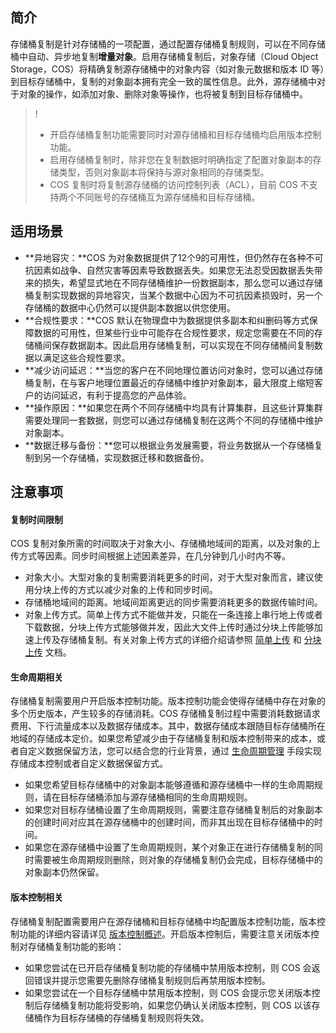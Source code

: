 ## 简介

存储桶复制是针对存储桶的一项配置，通过配置存储桶复制规则，可以在不同存储桶中自动、异步地复制**增量对象**。启用存储桶复制后，对象存储（Cloud Object Storage，COS）将精确复制源存储桶中的对象内容（如对象元数据和版本 ID 等）到目标存储桶中，复制的对象副本拥有完全一致的属性信息。此外，源存储桶中对于对象的操作，如添加对象、删除对象等操作，也将被复制到目标存储桶中。

>!
>- 开启存储桶复制功能需要同时对源存储桶和目标存储桶均启用版本控制功能。
>- 启用存储桶复制时，除非您在复制数据时明确指定了配置对象副本的存储类型，否则对象副本将保持与源对象相同的存储类型。
>- COS 复制时将复制源存储桶的访问控制列表（ACL），目前 COS 不支持两个不同账号的存储桶互为源存储桶和目标存储桶。
>



## 适用场景

- **异地容灾：**COS 为对象数据提供了12个9的可用性，但仍然存在各种不可抗因素如战争、自然灾害等因素导致数据丢失。如果您无法忍受因数据丢失带来的损失，希望显式地在不同存储桶维护一份数据副本，那么您可以通过存储桶复制实现数据的异地容灾，当某个数据中心因为不可抗因素损毁时，另一个存储桶的数据中心仍然可以提供副本数据以供您使用。
- **合规性要求：**COS 默认在物理盘中为数据提供多副本和纠删码等方式保障数据的可用性，但某些行业中可能存在合规性要求，规定您需要在不同的存储桶间保存数据副本。因此启用存储桶复制，可以实现在不同存储桶间复制数据以满足这些合规性要求。
- **减少访问延迟：**当您的客户在不同地理位置访问对象时，您可以通过存储桶复制，在与客户地理位置最近的存储桶中维护对象副本，最大限度上缩短客户的访问延迟，有利于提高您的产品体验。
- **操作原因：**如果您在两个不同存储桶中均具有计算集群，且这些计算集群需要处理同一套数据，则您可以通过存储桶复制在这两个不同的存储桶中维护对象副本。
- **数据迁移与备份：**您可以根据业务发展需要，将业务数据从一个存储桶复制到另一个存储桶，实现数据迁移和数据备份。

## 注意事项

#### 复制时间限制

COS 复制对象所需的时间取决于对象大小、存储桶地域间的距离，以及对象的上传方式等因素。同步时间根据上述因素差异，在几分钟到几小时内不等。

- 对象大小。大型对象的复制需要消耗更多的时间，对于大型对象而言，建议使用分块上传的方式以减少对象的上传和同步时间。
- 存储桶地域间的距离。地域间距离更远的同步需要消耗更多的数据传输时间。
- 对象上传方式。简单上传方式不能做并发，只能在一条连接上串行地上传或者下载数据，分块上传方式能够做并发，因此大文件上传时通过分块上传能够加速上传及存储桶复制。有关对象上传方式的详细介绍请参照 [简单上传](https://intl.cloud.tencent.com/document/product/436/14113) 和 [分块上传](https://intl.cloud.tencent.com/document/product/436/14112) 文档。

#### 生命周期相关

存储桶复制需要用户开启版本控制功能。版本控制功能会使得存储桶中存在对象的多个历史版本，产生较多的存储消耗。COS 存储桶复制过程中需要消耗数据请求费用、下行流量成本以及数据存储成本。其中，数据存储成本跟随目标存储桶所在地域的存储成本定价。如果您希望减少由于存储桶复制和版本控制带来的成本，或者自定义数据保留方法，您可以结合您的行业背景，通过 [生命周期管理](https://intl.cloud.tencent.com/document/product/436/17028) 手段实现存储成本控制或者自定义数据保留方式。

- 如果您希望目标存储桶中的对象副本能够遵循和源存储桶中一样的生命周期规则，请在目标存储桶添加与源存储桶相同的生命周期规则。
- 如果您对目标存储桶设置了生命周期规则，需要注意存储桶复制后的对象副本的创建时间对应其在源存储桶中的创建时间，而非其出现在目标存储桶中的时间。
- 如果您在源存储桶中设置了生命周期规则，某个对象正在进行存储桶复制的同时需要被生命周期规则删除，则对象的存储桶复制仍会完成，目标存储桶中的对象副本仍然保留。

#### 版本控制相关

存储桶复制配置需要用户在源存储桶和目标存储桶中均配置版本控制功能，版本控制功能的详细内容请详见 [版本控制概述](https://intl.cloud.tencent.com/document/product/436/19883)。开启版本控制后，需要注意关闭版本控制对存储桶复制功能的影响：

- 如果您尝试在已开启存储桶复制功能的存储桶中禁用版本控制，则 COS 会返回错误并提示您需要先删除存储桶复制规则后再禁用版本控制。
- 如果您尝试在一个目标存储桶中禁用版本控制，则 COS 会提示您关闭版本控制后存储桶复制功能将受影响，如果您仍确认关闭版本控制，则 COS 以该存储桶作为目标存储桶的存储桶复制规则将失效。
